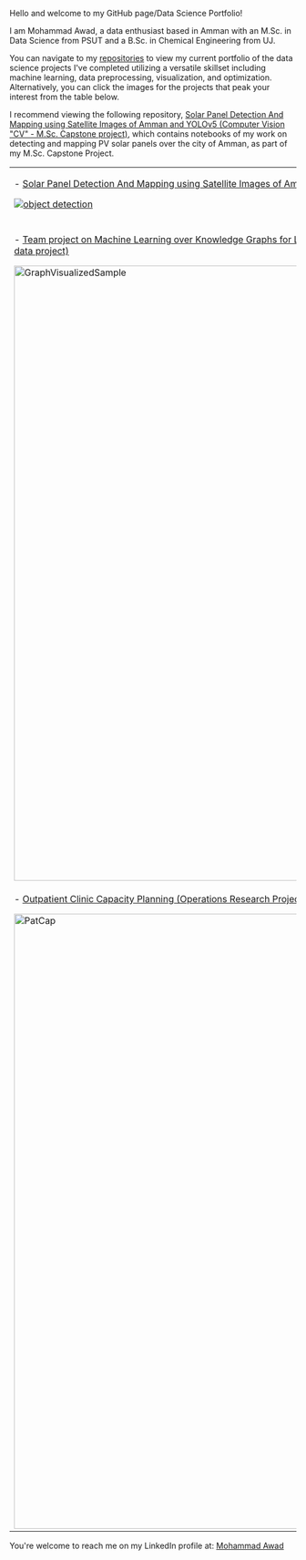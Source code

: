 Hello and welcome to my GitHub page/Data Science Portfolio!

I am Mohammad Awad, a data enthusiast based in Amman with an M.Sc. in Data Science from PSUT and a B.Sc. in Chemical Engineering from UJ.

<p>You can navigate to my <a href="https://github.com/mohammad-awad-ds?tab=repositories">repositories</a> to view my current portfolio of the data science projects I've completed utilizing a versatile skillset including machine learning, data preprocessing, visualization, and optimization. Alternatively, you can click the images for the projects that peak your interest from the table below. 
  
I recommend viewing the following repository, <a href="https://github.com/mohammad-awad-ds/Solar_Panel_DetectionAndMapping_SatelliteImages_YOLOv5/tree/main">Solar Panel Detection And Mapping using Satellite Images of Amman and YOLOv5 (Computer Vision "CV" - M.Sc. Capstone project)</a>, which contains notebooks of my work on detecting and mapping PV solar panels over the city of Amman, as part of my M.Sc. Capstone Project. 

<table>
  <tr>
    <td valign="top">
      <p>- <a href="https://github.com/mohammad-awad-ds/Solar_Panel_DetectionAndMapping_SatelliteImages_YOLOv5/tree/main">Solar Panel Detection And Mapping using Satellite Images of Amman and YOLOv5 (Computer Vision "CV" - M.Sc. Capstone project)</a></p>
      <a href="https://github.com/mohammad-awad-ds/Solar_Panel_DetectionAndMapping_SatelliteImages_YOLOv5/tree/main">
        <img src="https://github.com/mohammad-awad-ds/mohammad-awad-ds/assets/64756947/750358f2-4533-4788-a5fe-20c6b21defd6" alt="object detection">
      </a>
    </td>
    <td valign="top">
      <p>- <a href="https://github.com/mohammad-awad-ds/NLP-and-Spark-Project-for-Hatespeech-Detection/tree/main">Arabic language hatespeech detection in YouTube comments and Twitter posts using Spark, NLP, and Docker (Big Data and Natural Language Processing project)</a></p>
      <a href="https://github.com/mohammad-awad-ds/NLP-and-Spark-Project-for-Hatespeech-Detection/tree/main">
        <img src="https://github.com/mohammad-awad-ds/mohammad-awad-ds/assets/64756947/f379ce79-1ec3-4341-995a-68ccc31f27f1" alt="Hate Speech Detection">
      </a>
    </td>
  </tr>
  <tr>
    <td valign="top">
      <p>- <a href="https://github.com/mohammad-awad-ds/LoanDefault_Prediction_ML_Over_KnowledgeGraphs/tree/main">Team project on Machine Learning over Knowledge Graphs for Loan Default Prediction using RDF2VEC (Semantic Web Analytics - Graph data project)</a></p>
      <a href="https://github.com/mohammad-awad-ds/LoanDefault_Prediction_ML_Over_KnowledgeGraphs/tree/main">
        <img width="1080" alt="GraphVisualizedSample" src="https://github.com/mohammad-awad-ds/mohammad-awad-ds/assets/64756947/d3d5d841-0982-4655-93e8-fbdffcf7035b">
      </a>
    </td>
    <td valign="top">
      <p>- <a href="https://github.com/mohammad-awad-ds/Data_Analysis_and_Visualization/tree/main">Analysis and visualization of Diabetes Data in Jordan (Exploratory Data Analysis (EDA) and Visualization using R)</a></p>
      <a href="https://github.com/mohammad-awad-ds/Data_Analysis_and_Visualization/tree/main">
        <img width="1080" alt="DataViz" src="https://github.com/mohammad-awad-ds/mohammad-awad-ds/assets/64756947/5607f883-1a99-4515-b4f8-1311e232695a">
      </a>
    </td>
  </tr>
  <tr>
    <td valign="top">
      <p>- <a href="https://github.com/mohammad-awad-ds/Operations-Research-Prescriptive-Analytics/tree/main">Outpatient Clinic Capacity Planning (Operations Research Project using Python and CPLEX)</a></p>
      <a href="https://github.com/mohammad-awad-ds/Operations-Research-Prescriptive-Analytics/tree/main">
        <img width="1080" alt="PatCap" src="https://github.com/mohammad-awad-ds/mohammad-awad-ds/assets/64756947/04a5b98d-dfbd-4da2-a31f-64e23edf3a50">
      </a>
    </td>
    <td valign="top"></td>
  </tr>
</table>



<p> You're welcome to reach me on my LinkedIn profile at: <a href= "https://linkedin.com/in/mma28">Mohammad Awad</a> </p>
